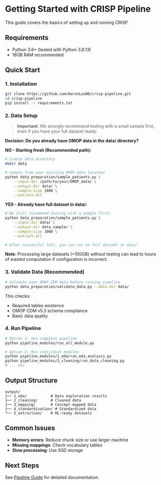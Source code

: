 # Getting Started with CRISP Pipeline

This guide covers the basics of setting up and running CRISP.

## Requirements

- Python 3.8+ (tested with Python 3.8.13)
- 16GB RAM recommended

## Quick Start

### 1. Installation

```bash
git clone https://github.com/AaronLuo00/crisp-pipeline.git
cd crisp-pipeline
pip install -r requirements.txt
```

### 2. Data Setup

> **Important**: We strongly recommend testing with a small sample first, even if you have your full dataset ready.

**Decision: Do you already have OMOP data in the data/ directory?**

**NO - Starting fresh (Recommended path):**
```bash
# Create data directory
mkdir data

# Sample from your existing OMOP data location
python data_preparation/sample_patients.py \
    --input-dir /path/to/your/OMOP_data/ \
    --output-dir data/ \
    --sample-size 1000 \
    --extract-all
```

**YES - Already have full dataset in data/:**
```bash
# We still recommend testing with a sample first:
python data_preparation/sample_patients.py \
    --input-dir data/ \
    --output-dir data_sample/ \
    --sample-size 1000 \
    --extract-all

# After successful test, you can run on full dataset in data/
```

**Note**: Processing large datasets (>100GB) without testing can lead to hours of wasted computation if configuration is incorrect.

### 3. Validate Data (Recommended)

```bash
# Validate your OMOP CDM data before running pipeline
python data_preparation/validate_data.py --data-dir data/
```

This checks:
- Required tables existence
- OMOP CDM v5.3 schema compliance
- Basic data quality

### 4. Run Pipeline

```bash
# Option 1: Run complete pipeline
python pipeline_modules/run_all_module.py

# Option 2: Run individual modules
python pipeline_modules/1_eda/run_eda_analysis.py
python pipeline_modules/2_cleaning/run_data_cleaning.py
# ... etc
```

## Output Structure

```
output/
├── 1_eda/           # Data exploration results
├── 2_cleaning/      # Cleaned data
├── 3_mapping/       # Concept-mapped data
├── 4_standardization/ # Standardized data
└── 5_extraction/    # ML-ready datasets
```

## Common Issues

- **Memory errors**: Reduce chunk size or use larger machine
- **Missing mappings**: Check vocabulary tables
- **Slow processing**: Use SSD storage

## Next Steps

See [Pipeline Guide](pipeline_guide.md) for detailed documentation.